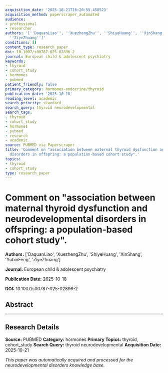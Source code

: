 ```yaml
---
acquisition_date: '2025-10-21T16:20:55.458523'
acquisition_method: paperscraper_automated
audience:
- professional
- researcher
authors: '[''DaquanLiao'', ''XuezhengZhu'', ''ShiyeHuang'', ''XinShang'', ''YubinFeng'',
  ''ZiyeZhuang'']'
conditions: []
content_type: research_paper
doi: 10.1007/s00787-025-02896-2
journal: European child & adolescent psychiatry
keywords:
- thyroid
- cohort_study
- hormones
- pubmed
patient_friendly: false
primary_category: hormones-endocrine/thyroid
publication_date: '2025-10-18'
reading_level: academic
search_priority: standard
search_query: thyroid neurodevelopmental
search_tags:
- thyroid
- cohort_study
- hormones
- pubmed
- research
- academic
source: PUBMED via Paperscraper
title: 'Comment on "association between maternal thyroid dysfunction and neurodevelopmental
  disorders in offspring: a population-based cohort study".'
topics:
- thyroid
- cohort_study
type: research_paper
---
```


# Comment on "association between maternal thyroid dysfunction and neurodevelopmental disorders in offspring: a population-based cohort study".

**Authors:** ['DaquanLiao', 'XuezhengZhu', 'ShiyeHuang', 'XinShang', 'YubinFeng', 'ZiyeZhuang']

**Journal:** European child & adolescent psychiatry

**Publication Date:** 2025-10-18

**DOI:** 10.1007/s00787-025-02896-2

## Abstract



---

## Research Details

**Source:** PUBMED
**Category:** hormones
**Primary Topics:** thyroid, cohort_study
**Search Query:** thyroid neurodevelopmental
**Acquisition Date:** 2025-10-21

*This paper was automatically acquired and processed for the neurodevelopmental disorders knowledge base.*
